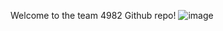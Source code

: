 Welcome to the team 4982 Github repo!
![image](https://github.com/OlympusRobotics/.github/assets/92127094/faa032a2-0a73-4745-b0e1-5432224d6f92)
